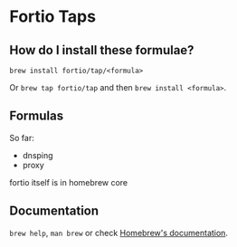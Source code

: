 # Fortio Taps

## How do I install these formulae?
`brew install fortio/tap/<formula>`

Or `brew tap fortio/tap` and then `brew install <formula>`.

## Formulas

So far:

- dnsping
- proxy

fortio itself is in homebrew core

## Documentation
`brew help`, `man brew` or check [Homebrew's documentation](https://docs.brew.sh).
